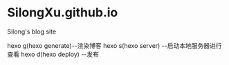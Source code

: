 # SilongXu.github.io
Silong's blog site

hexo g(hexo generate)--渲染博客
hexo s(hexo server) --启动本地服务器进行查看
hexo d(hexo deploy) --发布